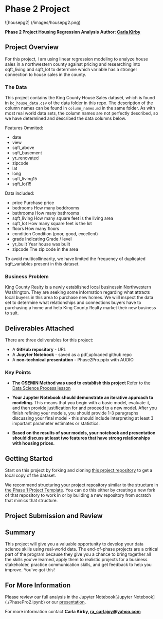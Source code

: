 # Phase 2 Project




![housepg2] (/images/housepg2.png)


**Phase 2 Project Housing Regression Analysis**
**Author: [Carla Kirby](mailto:ra_carlajoy@yahoo.com)**

## Project Overview

For this project, I am using linear regression modeling to analyze house sales in a northwestern county against pricing and researching into sqft_living and sqft_lot to determine which variable has a stronger connection to house sales in the county.


### The Data

This project contains the King County House Sales dataset, which is found in  `kc_house_data.csv` of the data folder in this repo. The description of the column names can be found in `column_names.md` in the same folder. As with most real world data sets, the column names are not perfectly described, so we have determined and described the data columns below.

Features Ommited: 

* date
* view
* sqft_above
* sqft_basement
* yr_renovated
* zipcode
* lat
* long
* sqft_living15
* sqft_lot15

Data included: 

* price       Purchase price 
* bedrooms    How many beddrooms    
* bathrooms   How many bathrooms    
* sqft_living How many square feet is the living area 
* sqft_lot    How many square feet is the lot     
* floors      How many floors     
* condition   Condition (poor, good, excellent)   
* grade       Indicating Grade / level   
* yr_built    Year house was built  
* zipcode     The zip code in the area   


To avoid multicollinearity, we have limited the frequency of duplicated sqft_variables present in this dataset.

### Business Problem

King County Realty is a newly established local businessin Northwestern Washington.
They are seeking some information regarding what attracts local buyers in this area to purchase new homes.
We wiill inspect the data set to determine what relationships and connections buyers have to purchasing a home and help King County Realty market their new business to suit.


## Deliverables Attached 

There are three deliverables for this project:

* A **GitHub repository** - URL 
* A **Jupyter Notebook** - saved as a pdf,uploaded github repo
* A **non-technical presentation** - Phase2Pro.pptx with AUDIO


### Key Points

* **The OSEMIN Method was used to establish this project** Refer to [the Data Science Process lesson](https://github.com/learn-co-curriculum/dsc-data-science-processes)

* **Your Jupyter Notebook should demonstrate an iterative approach to modeling.** This means that you begin with a basic model, evaluate it, and then provide justification for and proceed to a new model. After you finish refining your models, you should provide 1-3 paragraphs discussing your final model - this should include interpreting at least 3 important parameter estimates or statistics.

* **Based on the results of your models, your notebook and presentation should discuss at least two features that have strong relationships with housing prices.**

## Getting Started

Start on this project by forking and cloning [this project repository](https://github.com/githosted/dsc-phase-2-project) to get a local copy of the dataset.

We recommend structuring your project repository similar to the structure in [the Phase 1 Project Template](https://github.com/githosted/dsc-project-template). You can do this either by creating a new fork of that repository to work in or by building a new repository from scratch that mimics that structure.

## Project Submission and Review



## Summary

This project will give you a valuable opportunity to develop your data science skills using real-world data. The end-of-phase projects are a critical part of the program because they give you a chance to bring together all the skills you've learned, apply them to realistic projects for a business stakeholder, practice communication skills, and get feedback to help you improve. You've got this!

## For More Information 

Please review our full analysis in the Jupyter Notebook[Jupyter Notebook] (./PhasePro2.ipynb) or our [presentation](./presentation.pdf).

For more information contact **Carla Kirby, ra_carlajoy@yahoo.com** 
  
